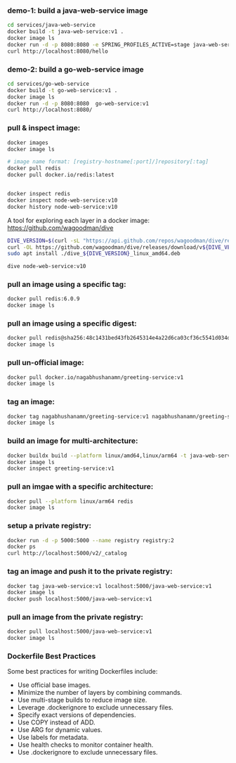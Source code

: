 



### demo-1: build a java-web-service image

```bash
cd services/java-web-service
docker build -t java-web-service:v1 .
docker image ls
docker run -d -p 8080:8080 -e SPRING_PROFILES_ACTIVE=stage java-web-service:v1
curl http://localhost:8080/hello
```

### demo-2: build a go-web-service image

```bash
cd services/go-web-service
docker build -t go-web-service:v1 .
docker image ls
docker run -d -p 8080:8080  go-web-service:v1
curl http://localhost:8080/
```






### pull & inspect image:

```bash
docker images
docker image ls

# image name format: [registry-hostname[:port]/]repository[:tag]
docker pull redis
docker pull docker.io/redis:latest


docker inspect redis
docker inspect node-web-service:v10
docker history node-web-service:v10
```


A tool for exploring each layer in a docker image:
https://github.com/wagoodman/dive

```bash
DIVE_VERSION=$(curl -sL "https://api.github.com/repos/wagoodman/dive/releases/latest" | grep '"tag_name":' | sed -E 's/.*"v([^"]+)".*/\1/')
curl -OL https://github.com/wagoodman/dive/releases/download/v${DIVE_VERSION}/dive_${DIVE_VERSION}_linux_amd64.deb
sudo apt install ./dive_${DIVE_VERSION}_linux_amd64.deb
```

```bash
dive node-web-service:v10
```


### pull an image using a specific tag:

```bash
docker pull redis:6.0.9
docker image ls
```

### pull an image using a specific digest:

```bash
docker pull redis@sha256:48c1431bed43fb2645314e4a22d6ca03cf36c5541d034de6a4f3330e7174915b
docker image ls
```

### pull un-official image:

```bash
docker pull docker.io/nagabhushanamn/greeting-service:v1
docker image ls
```

### tag an image:

```bash
docker tag nagabhushanamn/greeting-service:v1 nagabhushanamn/greeting-service:tng
docker image ls
```



### build an image for multi-architecture:

```bash
docker buildx build --platform linux/amd64,linux/arm64 -t java-web-service:v11 .
docker image ls
docker inspect greeting-service:v1
```

### pull an imgae with a specific architecture:

```bash
docker pull --platform linux/arm64 redis
docker image ls
```

### setup a private registry:

```bash
docker run -d -p 5000:5000 --name registry registry:2
docker ps
curl http://localhost:5000/v2/_catalog
```

### tag an image and push it to the private registry:

```bash
docker tag java-web-service:v1 localhost:5000/java-web-service:v1
docker image ls
docker push localhost:5000/java-web-service:v1
```

### pull an image from the private registry:

```bash
docker pull localhost:5000/java-web-service:v1
docker image ls
```

### Dockerfile Best Practices

Some best practices for writing Dockerfiles include:

- Use official base images.
- Minimize the number of layers by combining commands.
- Use multi-stage builds to reduce image size.
- Leverage .dockerignore to exclude unnecessary files.
- Specify exact versions of dependencies.
- Use COPY instead of ADD.
- Use ARG for dynamic values.
- Use labels for metadata.
- Use health checks to monitor container health.
- Use .dockerignore to exclude unnecessary files.
